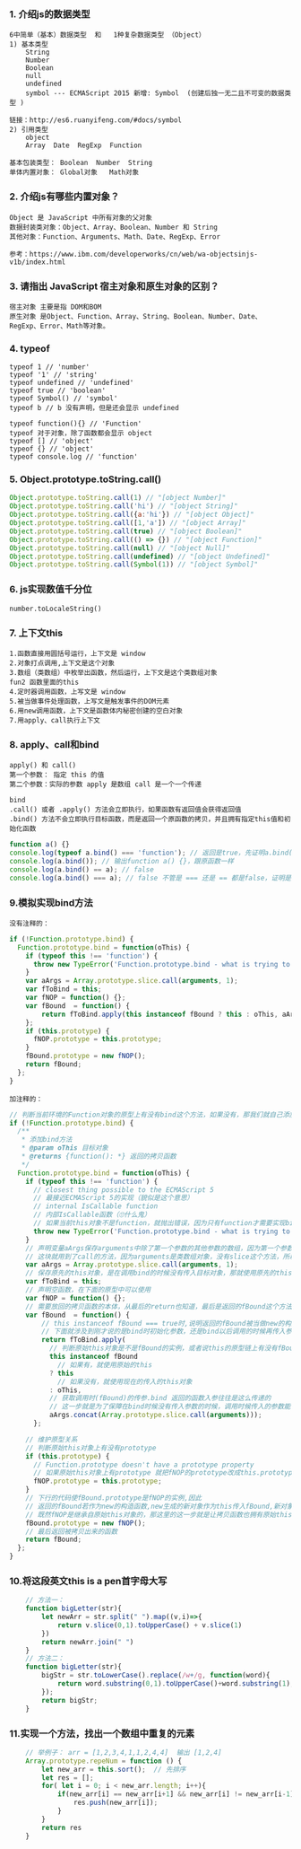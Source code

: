 ### 1. 介绍js的数据类型
    6中简单（基本）数据类型  和   1种复杂数据类型 （Object）
    1) 基本类型
        String
        Number
        Boolean
        null
        undefined
        symbol --- ECMAScript 2015 新增: Symbol  (创建后独一无二且不可变的数据类型 )
        
    链接：http://es6.ruanyifeng.com/#docs/symbol
    2) 引用类型
        object
        Array  Date  RegExp  Function
        
    基本包装类型： Boolean  Number  String 
    单体内置对象： Global对象   Math对象
    
### 2. 介绍js有哪些内置对象？
    Object 是 JavaScript 中所有对象的父对象
    数据封装类对象：Object、Array、Boolean、Number 和 String
    其他对象：Function、Arguments、Math、Date、RegExp、Error
    
    参考：https://www.ibm.com/developerworks/cn/web/wa-objectsinjs-v1b/index.html
    
### 3. 请指出 JavaScript 宿主对象和原生对象的区别？
    宿主对象 主要是指 DOM和BOM
    原生对象 是Object、Function、Array、String、Boolean、Number、Date、RegExp、Error、Math等对象。

### 4. typeof 
    typeof 1 // 'number'
    typeof '1' // 'string'
    typeof undefined // 'undefined'
    typeof true // 'boolean'
    typeof Symbol() // 'symbol'
    typeof b // b 没有声明，但是还会显示 undefined
    
    typeof function(){} // 'Function'
    typeof 对于对象，除了函数都会显示 object
    typeof [] // 'object'
    typeof {} // 'object'
    typeof console.log // 'function'

### 5. Object.prototype.toString.call()
```javascript
Object.prototype.toString.call(1) // "[object Number]" 
Object.prototype.toString.call('hi') // "[object String]" 
Object.prototype.toString.call({a:'hi'}) // "[object Object]" 
Object.prototype.toString.call([1,'a']) // "[object Array]" 
Object.prototype.toString.call(true) // "[object Boolean]" 
Object.prototype.toString.call(() => {}) // "[object Function]" 
Object.prototype.toString.call(null) // "[object Null]" 
Object.prototype.toString.call(undefined) // "[object Undefined]" 
Object.prototype.toString.call(Symbol(1)) // "[object Symbol]"
```    
### 6. js实现数值千分位
    number.toLocaleString() 
    
### 7. 上下文this
    1.函数直接用圆括号运行，上下文是 window
    2.对象打点调用,上下文是这个对象
    3.数组（类数组）中枚举出函数，然后运行，上下文是这个类数组对象
    fun2 函数里面的this
    4.定时器调用函数，上写文是 window
    5.被当做事件处理函数，上写文是触发事件的DOM元素
    6.用new调用函数，上下文是函数体内秘密创建的空白对象
    7.用apply、call执行上下文
    
### 8. apply、call和bind
    apply() 和 call()
    第一个参数： 指定 this 的值
    第二个参数：实际的参数 apply 是数组 call 是一个一个传递
    
    bind
    .call() 或者 .apply() 方法会立即执行，如果函数有返回值会获得返回值
    .bind() 方法不会立即执行目标函数，而是返回一个原函数的拷贝，并且拥有指定this值和初始化函数

```javascript
function a() {}
console.log(typeof a.bind() === 'function'); // 返回是true，先证明a.bind()是一个函数
console.log(a.bind()); // 输出function a() {}，跟原函数一样
console.log(a.bind() == a); // false
console.log(a.bind() === a); // false 不管是 === 还是 == 都是false，证明是拷贝出来一份而不是原先的那个函数
```

### 9.模拟实现bind方法
    没有注释的：
```javascript
if (!Function.prototype.bind) {
  Function.prototype.bind = function(oThis) {
    if (typeof this !== 'function') {
      throw new TypeError('Function.prototype.bind - what is trying to be bound is not callable');
    }
    var aArgs = Array.prototype.slice.call(arguments, 1);
    var fToBind = this;
    var fNOP = function() {};
    var fBound  = function() {
        return fToBind.apply(this instanceof fBound ? this : oThis, aArgs.concat(Array.prototype.slice.call(arguments)));
    };
    if (this.prototype) {
      fNOP.prototype = this.prototype;
    }
    fBound.prototype = new fNOP();
    return fBound;
  };
}
```
    加注释的：
```javascript
// 判断当前环境的Function对象的原型上有没有bind这个方法，如果没有，那我们就自己添加一个
if (!Function.prototype.bind) {
  /**
   * 添加bind方法
   * @param oThis 目标对象
   * @returns {function(): *} 返回的拷贝函数
   */
  Function.prototype.bind = function(oThis) {
    if (typeof this !== 'function') {
      // closest thing possible to the ECMAScript 5
      // 最接近ECMAScript 5的实现（貌似是这个意思）
      // internal IsCallable function
      // 内部IsCallable函数（🙄什么鬼）
      // 如果当前this对象不是function，就抛出错误，因为只有function才需要实现bind这个方法。。。毕竟是返回函数
      throw new TypeError('Function.prototype.bind - what is trying to be bound is not callable');
    }
    // 声明变量aArgs保存arguments中除了第一个参数的其他参数的数组，因为第一个参数不是函数需要的参数，而是需要绑定的目标对象
    // 这块就用到了call的方法，因为arguments是类数组对象，没有slice这个方法，所以只能从Array那call过来一个使用
    var aArgs = Array.prototype.slice.call(arguments, 1);
    // 保存原先的this对象，是在调用bind的时候没有传入目标对象，那就使用原先的this对象
    var fToBind = this;
    // 声明空函数，在下面的原型中可以使用
    var fNOP = function() {};
    // 需要放回的拷贝函数的本体，从最后的return也知道，最后是返回的fBound这个方法
    var fBound  = function() {
        // this instanceof fBound === true时,说明返回的fBound被当做new的构造函数调用
        // 下面就涉及到刚才说的是bind时初始化参数，还是bind以后调用的时候再传入参数
        return fToBind.apply(
          // 判断原始this对象是不是fBound的实例，或者说this的原型链上有没有fBound
          this instanceof fBound
            // 如果有，就使用原始的this 
          ? this
            // 如果没有，就使用现在的传入的this对象
          : oThis,
          // 获取调用时(fBound)的传参.bind 返回的函数入参往往是这么传递的
          // 这一步就是为了保障在bind时候没有传入参数的时候，调用时候传入的参数能使用上
          aArgs.concat(Array.prototype.slice.call(arguments)));
      };

    // 维护原型关系
    // 判断原始this对象上有没有prototype
    if (this.prototype) {
      // Function.prototype doesn't have a prototype property
      // 如果原始this对象上有prototype 就把fNOP的prototype改成this.prototype，fNOP就继承自原始this了
      fNOP.prototype = this.prototype;
    }
    // 下行的代码使fBound.prototype是fNOP的实例,因此
    // 返回的fBound若作为new的构造函数,new生成的新对象作为this传入fBound,新对象的__proto__就是fNOP的实例
    // 既然fNOP是继承自原始this对象的，那这里的这一步就是让拷贝函数也拥有原始this对象的prototype，继承自同一个地方，师出同门
    fBound.prototype = new fNOP();
    // 最后返回被拷贝出来的函数
    return fBound;
  };
}
```

### 10.将这段英文this is a pen首字母大写
```javascript
    // 方法一：
    function bigLetter(str){
        let newArr = str.split(" ").map((v,i)=>{
            return v.slice(0,1).toUpperCase() + v.slice(1)
        })
        return newArr.join(" ")
    }
    // 方法二：
    function bigLetter(str){
        bigStr = str.toLowerCase().replace(/w+/g, function(word){
            return word.substring(0,1).toUpperCase()+word.substring(1);
        });
        return bigStr; 
    }
```
### 11.实现一个方法，找出一个数组中重复的元素
```javascript
    // 举例子： arr = [1,2,3,4,1,1,2,4,4]  输出 [1,2,4]
    Array.prototype.repeNum = function () {
        let new_arr = this.sort();  // 先排序
        let res = [];
        for( let i = 0; i < new_arr.length; i++){
            if(new_arr[i] == new_arr[i+1] && new_arr[i] != new_arr[i-1]) {
                res.push(new_arr[i]);
            }
        }
        return res
    }
```   




